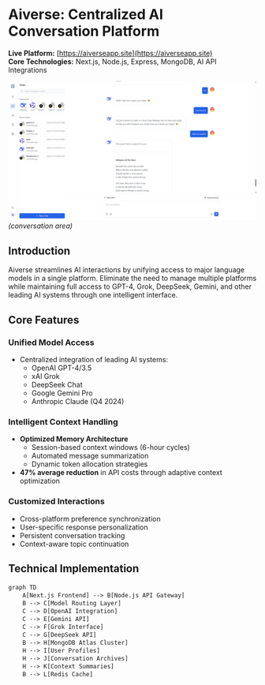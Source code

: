 # Aiverse: Centralized AI Conversation Platform

**Live Platform:** [https://aiverseapp.site](https://aiverseapp.site)  
**Core Technologies:** Next.js, Node.js, Express, MongoDB, AI API Integrations



![Aiverse Architecture Preview](https://raw.githubusercontent.com/XyonX/portfolio-content/refs/heads/main/Portfolios/aiverse/images/conversation_area.png)  
*(conversation area)*




## Introduction
Aiverse streamlines AI interactions by unifying access to major language models in a single platform. Eliminate the need to manage multiple platforms while maintaining full access to GPT-4, Grok, DeepSeek, Gemini, and other leading AI systems through one intelligent interface.

## Core Features

### Unified Model Access
- Centralized integration of leading AI systems:
  - OpenAI GPT-4/3.5
  - xAI Grok
  - DeepSeek Chat
  - Google Gemini Pro
  - Anthropic Claude (Q4 2024)

### Intelligent Context Handling
- **Optimized Memory Architecture**
  - Session-based context windows (6-hour cycles)
  - Automated message summarization
  - Dynamic token allocation strategies
- **47% average reduction** in API costs through adaptive context optimization

### Customized Interactions
- Cross-platform preference synchronization
- User-specific response personalization
- Persistent conversation tracking
- Context-aware topic continuation

## Technical Implementation

```mermaid
graph TD
    A[Next.js Frontend] --> B[Node.js API Gateway]
    B --> C[Model Routing Layer]
    C --> D[OpenAI Integration]
    C --> E[Gemini API]
    C --> F[Grok Interface]
    C --> G[DeepSeek API]
    B --> H[MongoDB Atlas Cluster]
    H --> I[User Profiles]
    H --> J[Conversation Archives]
    H --> K[Context Summaries]
    B --> L[Redis Cache]